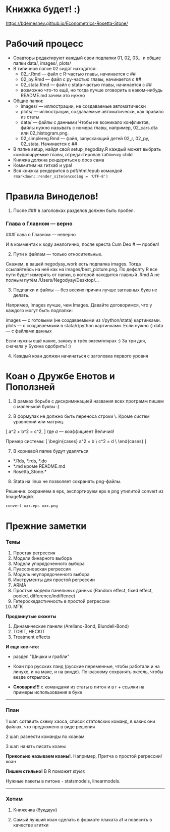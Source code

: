 # Книжка будет! :)

https://bdemeshev.github.io/Econometrics-Rosetta-Stone/


# Рабочий процесс

* Соавторы редактируют каждый свои подпапки 01, 02, 03... и общие папки data/, images/, plots/
* В типичной папке 02 сидят находятся:
  - 02_r.Rmd — файл с R-частью главы, начинается с ##
  - 02_py.Rmd — файл с py-частью главы, начинается с ##
  - 02_stata.Rmd — файл с stata-частью главы, начинается с ##
  - возможно что-то ещё, но тогда лучше оговорить в каком-нибудь README.md зачем это нужно
* Общие папки:
  - images/ — иллюстрации, не создаваемые автоматически
  - plots/ — иллюстрации, создаваемые автоматически, как правило из статы
  - data/ — файлы с данными
Чтобы не возникало конфликтов, файлы нужно называть с номера главы, например, 02_cars.dta или
02_histogram.png.
  - 02_simplereg.Rmd — файл, запускающий детей 02_r, 02_py, 02_stata. Начинается с ##
* В папке setup, найдя свой setup_negodiay.R каждый может выбрать компилируемые главы,
отредактировав табличку child
* Книжка должна рендериться в docs сама
* Коммитим на гитхаб и ура!
* Вся книжка рендерится в pdf/html/epub командой `rmarkdown::render_site(encoding = 'UTF-8')`



# Правила Виноделов!

1. После ### в заголовках разделов должен быть пробел.

### Глава о Главном — верно
###Глава о Главном — неверно

И в комментах к коду аналогично, после креста Cum Deo # — пробел!

2. Пути к файлам — только относительные.

Скажем, в вашей negodyay_work есть подпапка images.
Тогда ссылайтейсь на неё как на images/best_picture.png. 
По дефолту R все пути будет измерять от папки, в которой находится главный .Rmd
А не полным путём /Users/Negodyay/Desktop/...

3. Подпапки и файлы — без веских причин лучше заглавных букв не делать.

Например, images лучше, чем Images.
Давайте договоримся, что у каждого могут быть подпапки:

images — с готовыми (не создаваемыми из r/python/stata) картинками.
plots — с создаваемыми в stata/r/python картинками. Если нужно :)
data — с файлами данных

Если нужны ещё какие, заявку в трёх экземплярах :) За три дня, сначала у Букина одобрить! :)

4. Каждый коан должен начинаться с заголовка первого уровня

# Коан о Дружбе Енотов и Поползней


1. В рамках борьбе с дискриминацией названия всех программ пишем с маленькой буквы :)

2. В формулах не должно быть переноса строки \\. Кроме систем уравнений или матриц.

\[
a^2 + b^2 = c^2,
\]
где $a$ — коэффициент Величия!

Пример системы:
\[
\begin{cases}
a^2 = b \\
c^2 = d \\
\end{cases}
\]

7. В корневой папке будут удаляться 

  * *.Rds, *.rds, *.do 
  * *.md кроме README.md
  * Rosetta_Stone.*


8. Stata на linux не позволяет сохранять png-файлы.

Решение: сохраняем в eps, экспортируем eps в png утилитой convert из ImageMagick
```bash
convert xxx.eps xxx.png
```


# Прежние заметки

### Темы
1. Простая регрессия
2. Модели бинарного выбора
3. Модели упорядоченного выбора
4. Пуассоновская регрессия
5. Модель неупорядоченного выбора
6. Инструменты для простой регрессии
7. ARMA
8. Простые модели панельных данных (Random effect, fixed effect, pooled, difference/indiffence)
9. Гетероскедастичность в простой регрессии
10. МГК

**Продвинутые сюжеты**

1. Динамические панели (Arellano-Bond, Blundell-Bond)
2. TOBIT, HECKIT
3. Treatment effects

**И еще кое-что:**

+ раздел "Шишки и грабли"

+ Коан про русских панд (русские переменные, чтобы работали и на линухе, и на маке, и на винде). По-разному сохранять эксель, чтобы везде открылось

+ **Словарик!!!** с командами из статы в питон и в r + ссылки на примеры использования в буке

___

### План

1 шаг: сотавить схему хаоса, список статовских команд, в каких они файлах, что предложено в виде решения

2 шаг: разнести команды по коанам

3 шаг: начать писать коаны

**Прикольно называем коаны!**. Например, Притча о простой регрессии/коан

**Пишем стильно!** В R поможет *styler.*


Нужные пакеты в питоне - statsmodels, linearmodels.


___

### Хотим

1. Книжечка (букдаун)

2. Самый лучший коан сделать в формате плаката a1 и повесить в качестве агитки


